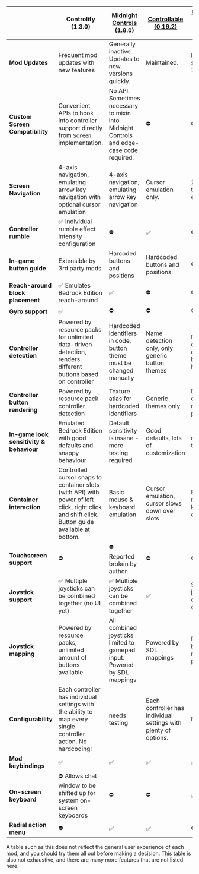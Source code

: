 |                                          | Controlify (1.3.0)                                                                                                                             | [Midnight Controls (1.8.0)](https://github.com/TeamMidnightDust/MidnightControls)        | [Controllable (0.19.2)](https://mrcrayfish.com/mods/controllable) | [Controller Support Mod (8.0.4)](https://github.com/Stereowalker/Controller-Support-Mod) |
|------------------------------------------|------------------------------------------------------------------------------------------------------------------------------------------------|------------------------------------------------------------------------------------------|-------------------------------------------------------------------|------------------------------------------------------------------------------------------|
| **Mod Updates**                          | Frequent mod updates with new features                                                                                                         | Generally inactive. Updates to new versions quickly.                                     | Maintained.                                                       | Inactive, stuck on 1.19.3                                                                |
| **Custom Screen Compatibility**          | Convenient APIs to hook into controller support directly from `Screen` implementation.                                                         | No API. Sometimes necessary to mixin into Midnight Controls and edge-case code required. | ⛔                                                                 | ⛔                                                                                        |
| **Screen Navigation**                    | 4-axis navigation, emulating arrow key navigation with optional cursor emulation                                                               | 4-axis navigation, emulating arrow key navigation                                        | Cursor emulation only.                                            | 2-axis tab-key emulation                                                                 |
| **Controller rumble**                    | ✅ Individual rumble effect intensity configuration                                                                                             | ⛔                                                                                        | ✅                                                                 | ⛔                                                                                        |
| **In-game button guide**                 | Extensible by 3rd party mods                                                                                                                   | Harcoded buttons and positions                                                           | Hardcoded buttons and positions                                   | ⛔                                                                                        |
| **Reach-around block placement**         | ✅ Emulates Bedrock Edition reach-around                                                                                                        | ✅                                                                                        | ⛔                                                                 | ⛔                                                                                        |
| **Gyro support**                         | ✅                                                                                                                                              | ⛔                                                                                        | ⛔                                                                 | ⛔                                                                                        |
| **Controller detection**                 | Powered by resource packs for unlimited data-driven detection, renders different buttons based on controller                                   | Hardcoded identifiers in code, button theme must be changed manually                     | Name detection only, only generic button themes                   | Data-driven detection but seems hardcoded                                                |
| **Controller button rendering**          | Powered by resource pack controller detection                                                                                                  | Texture atlas for hardcoded identifiers                                                  | Generic themes only                                               | Data-driven resource packs                                                               |
| **In-game look sensitivity & behaviour** | Emulated Bedrock Edition with good defaults and snappy behaviour                                                                               | Default sensitivity is insane - more testing required                                    | Good defaults, lots of customization                              | needs testing                                                                            |
| **Container interaction**                | Controlled cursor snaps to container slots (with API) with power of left click, right click and shift click. Button guide available at bottom. | Basic mouse & keyboard emulation                                                         | Cursor emulation, cursor slows down over slots                    | Basic mouse & keyboard emulation                                                         |
| **Touchscreen support**                  | ⛔                                                                                                                                              | ⛔ Reported broken by author                                                              | ⛔                                                                 | ⛔                                                                                        |
| **Joystick support**                     | ✅ Multiple joysticks can be combined together (no UI yet)                                                                                      | ✅ Multiple joysticks can be combined together                                            | ✅                                                                 | Single joysticks data-driven                                                             |
| **Joystick mapping**                     | Powered by resource packs, unlimited amount of buttons available                                                                               | All combined joysticks limited to gamepad input. Powered by SDL mappings                 | Powered by SDL mappings                                           | Powered by resource packs                                                                |
| **Configurability**                      | Each controller has individual settings with the ability to map every single controller action. No hardcoding!                                 | needs testing                                                                            | Each controller has individual settings with plenty of options.   | None                                                                                     |
| **Mod keybindings**                      | ✅                                                                                                                                              | ✅                                                                                        | ✅                                                                 | ✅                                                                                        |
| **On-screen keyboard**                   | ⛔ Allows chat window to be shifted up for system on-screen keyboards                                                                           | ⛔                                                                                        | ⛔                                                                 | ✅                                                                                        |
| **Radial action menu**                   | ⛔                                                                                                                                              | ✅                                                                                        | ✅                                                                 | ⛔                                                                                        |

A table such as this does not reflect the general user experience of each mod, and you should try them all out before making
a decision. This table is also not exhaustive, and there are many more features that are not listed here.
